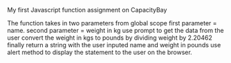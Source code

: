 My first Javascript function assignment on CapacityBay

The function takes in two parameters from global scope
first parameter = name. second parameter = weight in kg
use prompt to get the data from the user
convert the weight in kgs to pounds by dividing weight by 2.20462
finally return a string with the user inputed name and weight in pounds
use alert method to display the statement to the user on the browser.
